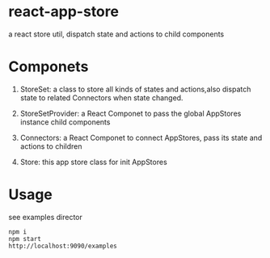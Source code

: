 # react-app-store
a react store util, dispatch state and actions to child components

# Componets
1. StoreSet: a class to store all kinds of states and actions,also dispatch state to related Connectors  when state changed.

2. StoreSetProvider: a React Componet to pass the global AppStores instance child components

3. Connectors: a React Componet to connect AppStores, pass its state and actions to children

4. Store: this app store class for init AppStores

# Usage
see examples director
```
npm i
npm start
http://localhost:9090/examples
```
